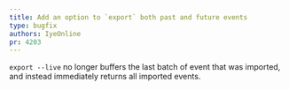 ```yaml
---
title: Add an option to `export` both past and future events
type: bugfix
authors: IyeOnline
pr: 4203
---
```


`export --live` no longer buffers the last batch of event that was imported, and
instead immediately returns all imported events.
